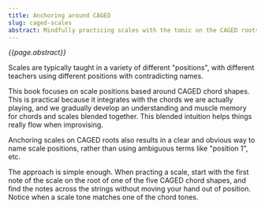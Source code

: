 ```yaml
---
title: Anchoring around CAGED
slug: caged-scales
abstract: Mindfully practicing scales with the tonic on the CAGED roots makes everything start to flow. 
---
```


*{{page.abstract}}*

Scales are typically taught in a variety of different "positions",
with different teachers using different positions with contradicting names.

This book focuses on scale positions based around CAGED chord shapes.
This is practical because it integrates with the chords we are actually playing,
and we gradually develop an understanding and muscle memory for chords and scales blended together.
This blended intuition helps things really flow when improvising.

Anchoring scales on CAGED roots also results in a clear and obvious way to name scale positions,
rather than using ambiguous terms like "position 1", etc.

The approach is simple enough. 
When practing a scale,
start with the first note of the scale on the root of one of the five CAGED chord shapes,
and find the notes across the strings without moving your hand out of position.
Notice when a scale tone matches one of the chord tones.
